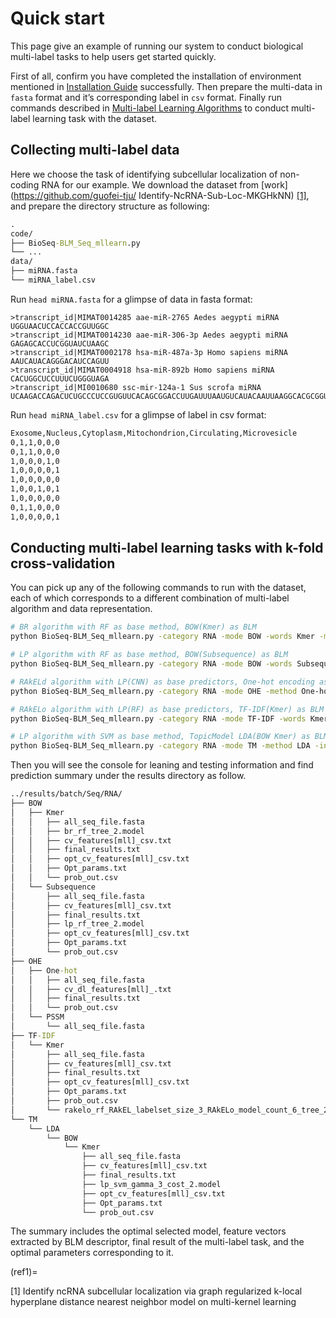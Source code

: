 # Quick start

This page give an example of running our system to conduct biological multi-label tasks to help users get started quickly. 

First of all, confirm you have completed the installation of environment mentioned in [Installation Guide](https://blm-mll.readthedocs.io/en/latest/InstallationGuide.html) successfully. Then prepare the multi-data in `fasta` format and it’s corresponding label in `csv` format. Finally run commands described in [Multi-label Learning Algorithms](https://blm-mll.readthedocs.io/en/latest/CommandLineTools.html#multi-label-learning-algorithms) to conduct multi-label learning task with the dataset.



## Collecting multi-label data

Here we choose the task of identifying subcellular localization of non-coding RNA for our example. We download the dataset from [work](https://github.com/guofei-tju/ Identify-NcRNA-Sub-Loc-MKGHkNN) [[1]](#ref1), and prepare the directory structure as following:

```bat
.
code/
├── BioSeq-BLM_Seq_mllearn.py
└── ...
data/
├── miRNA.fasta
└── miRNA_label.csv
```

Run `head miRNA.fasta` for a glimpse of data in fasta format:

```apl
>transcript_id|MIMAT0014285 aae-miR-2765 Aedes aegypti miRNA
UGGUAACUCCACCACCGUUGGC
>transcript_id|MIMAT0014230 aae-miR-306-3p Aedes aegypti miRNA
GAGAGCACCUCGGUAUCUAAGC
>transcript_id|MIMAT0002178 hsa-miR-487a-3p Homo sapiens miRNA
AAUCAUACAGGGACAUCCAGUU
>transcript_id|MIMAT0004918 hsa-miR-892b Homo sapiens miRNA
CACUGGCUCCUUUCUGGGUAGA
>transcript_id|MI0010680 ssc-mir-124a-1 Sus scrofa miRNA
UCAAGACCAGACUCUGCCCUCCGUGUUCACAGCGGACCUUGAUUUAAUGUCAUACAAUUAAGGCACGCGGUGAAUGCCAAGAGCGGAGCCUACGGCUGCACUUGA
```

Run `head miRNA_label.csv` for a glimpse of label in csv format:

```bat
Exosome,Nucleus,Cytoplasm,Mitochondrion,Circulating,Microvesicle
0,1,1,0,0,0
0,1,1,0,0,0
1,0,0,0,1,0
1,0,0,0,0,1
1,0,0,0,0,0
1,0,0,1,0,1
1,0,0,0,0,0
0,1,1,0,0,0
1,0,0,0,0,1
```



## Conducting multi-label learning tasks with k-fold cross-validation

You can pick up any of the following commands to run with the dataset, each of which corresponds to a different combination of multi-label algorithm and data representation.

```bash
# BR algorithm with RF as base method, BOW(Kmer) as BLM
python BioSeq-BLM_Seq_mllearn.py -category RNA -mode BOW -words Kmer -mll BR -ml RF -tree 2 -seq_file ../data/miRNA.fasta -label_file ../data/miRNA_label.csv -bp 1 -metric F1 -mix_mode as_rna

# LP algorithm with RF as base method, BOW(Subsequence) as BLM
python BioSeq-BLM_Seq_mllearn.py -category RNA -mode BOW -words Subsequence -mll LP -ml RF -tree 2 -seq_file ../data/miRNA.fasta -label_file ../data/miRNA_label.csv -bp 1 -metric F1 -mix_mode as_rna

# RAkELd algorithm with LP(CNN) as base predictors, One-hot encoding as BLM
python BioSeq-BLM_Seq_mllearn.py -category RNA -mode OHE -method One-hot -mll RAkELd --RAkEL_labelset_size 3 -ml CNN -epochs 2 -out_channels 50 -kernel_size 3 -seq_file ../data/miRNA.fasta -label_file ../data/miRNA_label.csv -bp 1 -metric F1 -batch_size 30 -lr 1e-3 -fixed_len 500 -mix_mode as_rna

# RAkELo algorithm with LP(RF) as base predictors, TF-IDF(Kmer) as BLM
python BioSeq-BLM_Seq_mllearn.py -category RNA -mode TF-IDF -words Kmer -mll RAkELo -ml RF -tree 2 --RAkEL_labelset_size 3 --RAkELo_model_count 6 -seq_file ../data/miRNA.fasta -label_file ../data/miRNA_label.csv -bp 1 -metric F1 -mix_mode as_rna

# LP algorithm with SVM as base method, TopicModel LDA(BOW Kmer) as BLM
python BioSeq-BLM_Seq_mllearn.py -category RNA -mode TM -method LDA -in_tm BOW -words Kmer -mll LP -ml SVM -cost 2 -gamma 3 -seq_file ../data/miRNA.fasta -label_file ../data/miRNA_label.csv -bp 1 -metric F1 -mix_mode as_rna
```

Then you will see the console for leaning and testing information and find prediction summary under the results directory as follow. 

```bat
../results/batch/Seq/RNA/
├── BOW
│   ├── Kmer
│   │   ├── all_seq_file.fasta
│   │   ├── br_rf_tree_2.model
│   │   ├── cv_features[mll]_csv.txt
│   │   ├── final_results.txt
│   │   ├── opt_cv_features[mll]_csv.txt
│   │   ├── Opt_params.txt
│   │   └── prob_out.csv
│   └── Subsequence
│       ├── all_seq_file.fasta
│       ├── cv_features[mll]_csv.txt
│       ├── final_results.txt
│       ├── lp_rf_tree_2.model
│       ├── opt_cv_features[mll]_csv.txt
│       ├── Opt_params.txt
│       └── prob_out.csv
├── OHE
│   ├── One-hot
│   │   ├── all_seq_file.fasta
│   │   ├── cv_dl_features[mll]_.txt
│   │   ├── final_results.txt
│   │   └── prob_out.csv
│   └── PSSM
│       └── all_seq_file.fasta
├── TF-IDF
│   └── Kmer
│       ├── all_seq_file.fasta
│       ├── cv_features[mll]_csv.txt
│       ├── final_results.txt
│       ├── opt_cv_features[mll]_csv.txt
│       ├── Opt_params.txt
│       ├── prob_out.csv
│       └── rakelo_rf_RAkEL_labelset_size_3_RAkELo_model_count_6_tree_2.model
└── TM
    └── LDA
        └── BOW
            └── Kmer
                ├── all_seq_file.fasta
                ├── cv_features[mll]_csv.txt
                ├── final_results.txt
                ├── lp_svm_gamma_3_cost_2.model
                ├── opt_cv_features[mll]_csv.txt
                ├── Opt_params.txt
                └── prob_out.csv
```

The summary includes the optimal selected model, feature vectors extracted by BLM descriptor, final result of the multi-label task, and the optimal parameters corresponding to it.



(ref1)=

[1] Identify ncRNA subcellular localization via graph regularized k-local hyperplane distance nearest neighbor model on multi-kernel learning
